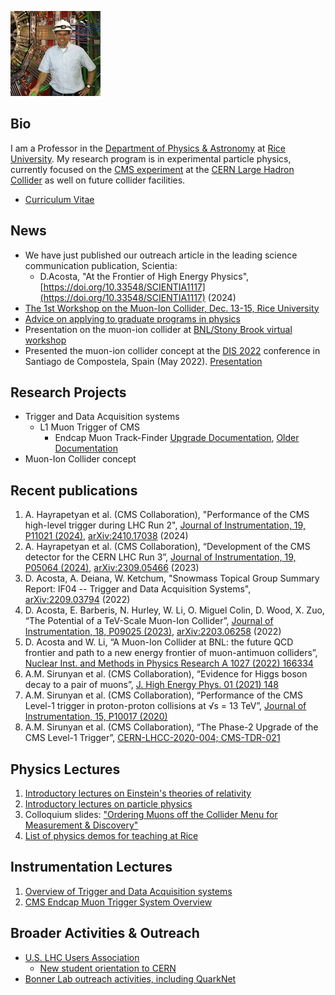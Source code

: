 ![DA image](Darin_Acosta_photo_cms-sm.jpeg)

## Bio
I am a Professor in the [Department of Physics & Astronomy](https://physics.rice.edu/) at [Rice University](https://rice.edu/). My research program is in experimental particle physics, currently focused on the [CMS experiment](https://cms.cern/) at the [CERN Large Hadron Collider](https://home.cern/science/accelerators/large-hadron-collider) as well on future collider facilities.
- [Curriculum Vitae](Acosta-CV-2.pdf)

## News
- We have just published our outreach article in the leading science communication publication, Scientia:
   -  D.Acosta, "At the Frontier of High Energy Physics", [https://doi.org/10.33548/SCIENTIA1117](https://doi.org/10.33548/SCIENTIA1117) (2024)
- [The 1st Workshop on the Muon-Ion Collider, Dec. 13-15, Rice University](https://muic2023.rice.edu/)
- [Advice on applying to graduate programs in physics](https://github.com/acostad/acostad.github.io/blob/main/GradSchoolApps.md)
- Presentation on the muon-ion collider at [BNL/Stony Brook virtual workshop](https://indico.bnl.gov/event/17909/contributions/75309/attachments/46878/79462/MuIC-BNL-Acosta.pdf)
- Presented the muon-ion collider concept at the [DIS 2022](https://indico.cern.ch/event/1072533/) conference in Santiago de Compostela, Spain (May 2022). [Presentation](https://indico.cern.ch/event/1072533/contributions/4779228/attachments/2435658/4171607/DIS-MuIC-Acosta2.pdf) 

## Research Projects
- Trigger and Data Acquisition systems
  - L1 Muon Trigger of CMS
    - Endcap Muon Track-Finder [Upgrade Documentation](https://cms-emtf.docs.cern.ch/), [Older Documentation](https://github.com/jiafulow/emtf-resources-page)
- Muon-Ion Collider concept

## Recent publications
1. A. Hayrapetyan et al. (CMS Collaboration), "Performance of the CMS high-level trigger during LHC Run 2", [Journal of Instrumentation, 19, P11021 (2024)](http://dx.doi.org/10.1088/1748-0221/19/11/P11021), [arXiv:2410.17038](https://arxiv.org/abs/2410.17038) (2024)
2.	A. Hayrapetyan et al. (CMS Collaboration), “Development of the CMS detector for the CERN LHC Run 3”, [Journal of Instrumentation, 19, P05064 (2024)](https://iopscience.iop.org/article/10.1088/1748-0221/19/05/P05064), [arXiv:2309.05466](https://arxiv.org/abs/2309.05466) (2023) 
3. D. Acosta, A. Deiana, W. Ketchum, "Snowmass Topical Group Summary Report: IF04 -- Trigger and Data Acquisition Systems", [arXiv:2209.03794](https://arxiv.org/abs/2209.03794) (2022)
4. D. Acosta, E. Barberis, N. Hurley, W. Li, O. Miguel Colin, D. Wood, X. Zuo, “The Potential of a TeV-Scale Muon-Ion Collider”, [Journal of Instrumentation, 18, P09025 (2023)](https://iopscience.iop.org/article/10.1088/1748-0221/18/09/P09025), [arXiv:2203.06258](https://arxiv.org/abs/2203.06258) (2022)
5. D. Acosta and W. Li, “A Muon-Ion Collider at BNL: the future QCD frontier and path to a new energy frontier of muon-antimuon colliders”, [Nuclear Inst. and Methods in Physics Research A 1027 (2022) 166334](https://doi.org/10.1016/j.nima.2022.166334)
6. A.M. Sirunyan et al. (CMS Collaboration), “Evidence for Higgs boson decay to a pair of muons”, [J. High Energy Phys. 01 (2021) 148](https://doi.org/10.1007/JHEP01(2021)148)
7. A.M. Sirunyan et al. (CMS Collaboration), “Performance of the CMS Level-1 trigger in proton-proton collisions at √s = 13 TeV”, [Journal of Instrumentation, 15, P10017 (2020)](https://doi.org/10.1088/1748-0221/15/10/P10017)
8. A.M. Sirunyan et al. (CMS Collaboration), “The Phase-2 Upgrade of the CMS Level-1 Trigger”, [CERN-LHCC-2020-004; CMS-TDR-021](https://cds.cern.ch/record/2714892?ln=en) 

## Physics Lectures
1. [Introductory lectures on Einstein's theories of relativity](https://github.com/acostad/Lectures/blob/main/RelativityVideos.md)
4. [Introductory lectures on particle physics](https://github.com/acostad/Lectures/blob/main/ParticlePhysicsIntro.md)
5. Colloquium slides: ["Ordering Muons off the Collider Menu for Measurement & Discovery"](https://github.com/acostad/acostad.github.io/blob/main/MuonsForDiscovery-Colloq-Acosta.pdf)
6. [List of physics demos for teaching at Rice](https://github.com/acostad/Demos/blob/main/DemoListRicePandA.md)

## Instrumentation Lectures
1. [Overview of Trigger and Data Acquisition systems](https://github.com/acostad/acostad.github.io/blob/main/TriggerOverviewLecture.pdf)
2. [CMS Endcap Muon Trigger System Overview](https://github.com/acostad/acostad.github.io/blob/main/EMTFhardwareOverview-rev2022.pdf)

## Broader Activities & Outreach
- [U.S. LHC Users Association](http://www.uslua.org/)
  - [New student orientation to CERN](NewStudentOrientationAtCERN.pdf)
- [Bonner Lab outreach activities, including QuarkNet](https://star.rice.edu/outreach/)
